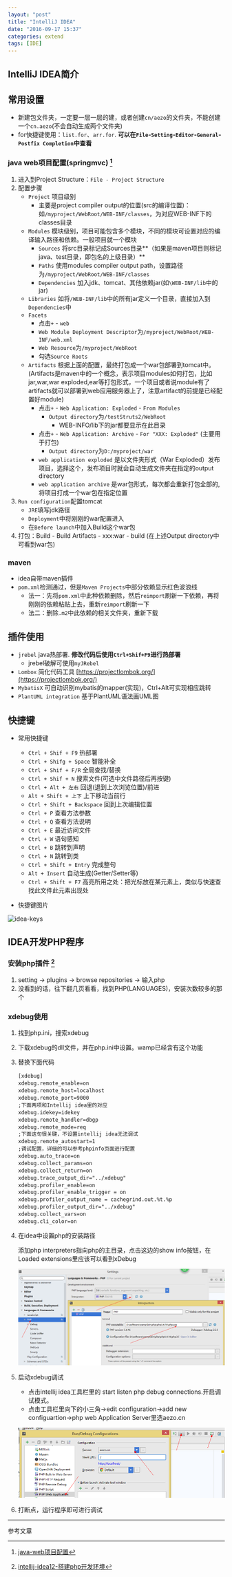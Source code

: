 ```yaml
---
layout: "post"
title: "IntelliJ IDEA"
date: "2016-09-17 15:37"
categories: extend
tags: [IDE]
---
```


## IntelliJ IDEA简介

## 常用设置

- 新建包文件夹，一定要一层一层的建，或者创建`cn/aezo`的文件夹，不能创建一个`cn.aezo`(不会自动生成两个文件夹)
- for快捷键使用：`list.for`、`arr.for`. **可以在`File`-`Setting`-`Editor`-`General`-`Postfix Completion`中查看**

### java web项目配置(springmvc) [^1]

1. 进入到Project Structure：`File - Project Structure`
2. 配置步骤
    - `Project` 项目级别
        - 主要是project compiler output的位置(src的编译位置)：如`/myproject/WebRoot/WEB-INF/classes`，为对应WEB-INF下的classes目录
    - `Modules` 模块级别，项目可能包含多个模块，不同的模块可设置对应的编译输入路径和依赖。一般项目就一个模块
        - `Sources` 将src目录标记成Sources目录**（如果是maven项目则标记java、test目录，即包名的上级目录）**
        - `Paths` 使用modules compiler output path，设置路径为`/myproject/WebRoot/WEB-INF/classes`
        - `Dependencies` 加入jdk、tomcat、其他依赖jar(如`\WEB-INF/lib`中的jar)
    - `Libraries` 如将`/WEB-INF/lib`中的所有jar定义一个目录，直接加入到`Dependencies`中
    - `Facets`
        - 点击`+` - `web`
        - `Web Module Deployment Descriptor`为`/myproject/WebRoot/WEB-INF/web.xml`
        - `Web Resource`为`/myproject/WebRoot`
        - 勾选`Source Roots`
    - `Artifacts` 根据上面的配置，最终打包成一个war包部署到tomcat中。(Artifacts是maven中的一个概念，表示项目modules如何打包，比如jar,war,war exploded,ear等打包形式，一个项目或者说module有了artifacts就可以部署到web应用服务器上了，注意artifact的前提是已经配置好module)
        - 点击`+` - `Web Application: Exploded` - `From Modules`
            - `Output directory`为`/testStruts2/WebRoot`
                - WEB-INFO/lib下的jar都要显示在此目录
        - 点击`+` - `Web Application: Archive` - `For "XXX: Exploded"` (主要用于打包)
            - `Output directory`为`D:/myproject/war`
        - `web application exploded` 是以文件夹形式（War Exploded）发布项目，选择这个，发布项目时就会自动生成文件夹在指定的output directory
        - `web application archive` 是war包形式，每次都会重新打包全部的,将项目打成一个war包在指定位置
3. `Run configuration`配置tomcat
    - `JRE`填写jdk路径
    - `Deployment`中将刚刚的war配置进入
    - 在`Before launch`中加入Build这个war包
4. 打包：Build - Build Artifacts - xxx:war - build (在上述Output directory中可看到war包)

### maven

- idea自带maven插件
- `pom.xml`检测通过，但是`Maven Projects`中部分依赖显示红色波浪线
    - 法一：先将`pom.xml`中此种依赖删除，然后`reimport`刷新一下依赖，再将刚刚的依赖粘贴上去，重新`reimport`刷新一下
    - 法二：删除`.m2`中此依赖的相关文件夹，重新下载

## 插件使用

- `jrebel` java热部署. **修改代码后使用`Ctrl+Shif+F9`进行热部署**
    - jrebel破解可使用`myJRebel`
- `Lombox` 简化代码工具 [https://projectlombok.org/](https://projectlombok.org/)
- `MybatisX` 可自动识别mybatis的mapper(实现)，Ctrl+Alt可实现相应跳转
- `PlantUML integration` 基于PlantUML语法画UML图

## 快捷键

- 常用快捷键
    - `Ctrl + Shif + F9` 热部署
    - `Ctrl + Shifg + Space` 智能补全
    - `Ctrl + Shif + F/R` 全局查找/替换
    - `Ctrl + Shif + N` 搜索文件(可选中文件路径后再按键)
    - `Ctrl + Alt + 左右` 回退(退到上次浏览位置)/前进
    - `Alt + Shift + 上下` 上下移动当前行
    - `Ctrl + Shift + Backspace` 回到上次编辑位置
    - `Ctrl + P` 查看方法参数
    - `Ctrl + Q` 查看方法说明
    - `Ctrl + E` 最近访问文件
    - `Ctrl + W` 语句感知
    - `Ctrl + B` 跳转到声明
    - `Ctrl + N` 跳转到类
    - `Ctrl + Shift + Entry` 完成整句
    - `Alt + Insert` 自动生成(Getter/Setter等)
    - `Ctrl + Shift + F7` 高亮所用之处：把光标放在某元素上，类似与快速查找此文件此元素出现处

- 快捷键图片

![idea-keys](/data/images/2016/09/idea-keys.png)

## IDEA开发PHP程序

### 安装php插件 [^2]

1. setting -> plugins -> browse repositories -> 输入php
2. 没看到的话，往下翻几页看看，找到PHP(LANGUAGES)，安装次数较多的那个

### xdebug使用

1. 找到php.ini，搜索xdebug
2. 下载xdebug的dll文件，并在php.ini中设置。wamp已经含有这个功能
3. 替换下面代码

    ```html
    [xdebug]  
    xdebug.remote_enable=on  
    xdebug.remote_host=localhost  
    xdebug.remote_port=9000  
    ;下面两项和Intellij idea里的对应  
    xdebug.idekey=idekey  
    xdebug.remote_handler=dbgp  
    xdebug.remote_mode=req  
    ;下面这句很关键，不设置intellij idea无法调试  
    xdebug.remote_autostart=1  
    ;调试配置，详细的可以参考phpinfo页面进行配置  
    xdebug.auto_trace=on  
    xdebug.collect_params=on  
    xdebug.collect_return=on  
    xdebug.trace_output_dir="../xdebug"  
    xdebug.profiler_enable=on  
    xdebug.profiler_enable_trigger = on
    xdebug.profiler_output_name = cachegrind.out.%t.%p
    xdebug.profiler_output_dir="../xdebug"  
    xdebug.collect_vars=on  
    xdebug.cli_color=on
    ```

4. 在idea中设置php的安装路径

    添加php interpreters指向php的主目录，点击这边的show info按钮，在Loaded extensions里应该可以看到xDebug

    ![php-xdebug](/data/images/2016/09/php-xdebug.png)

5. 启动xdebug调试
    - 点击intellij idea工具栏里的 start listen php debug connections.开启调试模式。
    - 点击工具栏里向下的小三角->edit configuration->add new configuartion->php web Application Server里选aezo.cn

    ![php-xdebug](/data/images/2016/09/php-xdebug2.png)

6. 打断点，运行程序即可进行调试










---

参考文章

[^1]: [java-web项目配置](https://github.com/judasn/IntelliJ-IDEA-Tutorial/blob/newMaster/eclipse-java-web-project-introduce.md)
[^2]: [intellij-idea12-搭建php开发环境](http://blog.csdn.net/ysjjovo/article/details/13292787)
